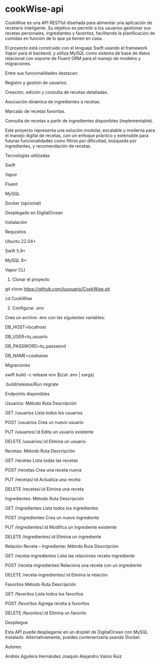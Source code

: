 ﻿# cookWise-api
CookWise es una API RESTful diseñada para alimentar una aplicación de recetario inteligente. Su objetivo es permitir a los usuarios gestionar sus recetas personales, ingredientes y favoritos, facilitando la planificación de comidas en función de lo que ya tienen en casa.

El proyecto está construido con el lenguaje Swift usando el framework Vapor para el backend, y utiliza MySQL como sistema de base de datos relacional con soporte de Fluent ORM para el manejo de modelos y migraciones.

Entre sus funcionalidades destacan:

Registro y gestión de usuarios.

Creación, edición y consulta de recetas detalladas.

Asociación dinámica de ingredientes a recetas.

Marcado de recetas favoritas.

Consulta de recetas a partir de ingredientes disponibles (implementable).

Este proyecto representa una solución modular, escalable y moderna para el manejo digital de recetas, con un enfoque práctico y extensible para futuras funcionalidades como filtros por dificultad, búsqueda por ingredientes, y recomendación de recetas.

Tecnologías utilizadas 

Swift 

Vapor 

Fluent 

MySQL 

Docker (opcional) 

Desplegado en DigitalOcean 

Instalación 

Requisitos 

Ubuntu 22.04+ 

Swift 5.9+ 

MySQL 8+ 

Vapor CLI 

1. Clonar el proyecto 

git clone https://github.com/tuusuario/CookWise.git  

cd CookWise  

2. Configurar .env  

Crea un archivo .env con las siguientes variables: 

DB_HOST=localhost  

DB_USER=tu_usuario  

DB_PASSWORD=tu_password  

DB_NAME=cookwise  

Migraciones  

swift build -c release env $(cat .env | xargs) 

.build/release/Run migrate   

Endpoints disponibles   

Usuarios: Método Ruta Descripción  

GET /usuarios Lista todos los usuarios  

POST /usuarios Crea un nuevo usuario  

PUT /usuarios/:id Edita un usuario existente  

DELETE /usuarios/:id Elimina un usuario 

Recetas: Método Ruta Descripción  

GET /recetas Lista todas las recetas  

POST /recetas Crea una receta nueva  

PUT /recetas/:id Actualiza una receta  

DELETE /recetas/:id Elimina una receta 

Ingredientes: Método Ruta Descripción  

GET /ingredientes Lista todos los ingredientes  

POST /ingredientes Crea un nuevo ingrediente  

PUT /ingredientes/:id Modifica un ingrediente existente  

DELETE /ingredientes/:id Elimina un ingrediente 

Relación Receta – Ingrediente: Método Ruta Descripción  

GET /receta-ingredientes Lista las relaciones receta-ingrediente  

POST /receta-ingredientes Relaciona una receta con un ingrediente  

DELETE /receta-ingredientes/:id Elimina la relación 

Favoritos Método Ruta Descripción  

GET /favoritos Lista todos los favoritos 

POST /favoritos Agrega receta a favoritos  

DELETE /favoritos/:id Elimina un favorito 

Despliegue  

Esta API puede desplegarse en un droplet de DigitalOcean con MySQL instalado. Alternativamente, puedes contenerizarla usando Docker. 

Autores: 

Andrés Aguilera Hernández
Joaquín Alejandro Valois Ruiz

 
